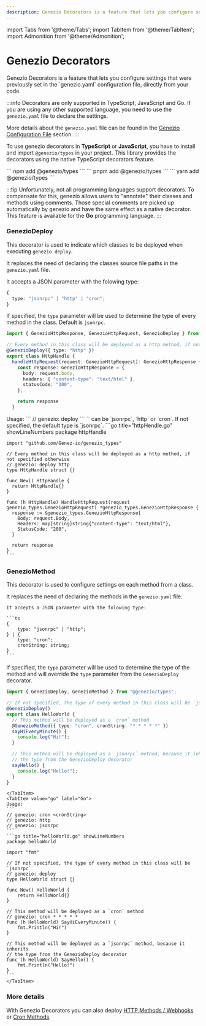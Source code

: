 ```yaml
---
description: Genezio Decorators is a feature that lets you configure settings that were previously set in the genezio.yaml configuration file, directly from your code.
---
```


import Tabs from '@theme/Tabs';
import TabItem from '@theme/TabItem';
import Admonition from '@theme/Admonition';

# Genezio Decorators

<head>
  <title>Genezio Decorators | Genezio Documentation</title>
</head>
Genezio Decorators is a feature that lets you configure settings that were previously set in the `genezio.yaml` configuration file, directly from your code.

:::info
Decorators are only supported in TypeScript, JavaScript and Go. If you are using any other supported language, you need to use the `genezio.yaml` file to declare the settings.

More details about the `genezio.yaml` file can be found in the [Genezio Configuration File](/docs/project-structure/genezio-configuration-file) section.
:::

To use genezio decorators in **TypeScript** or **JavaScript**, you have to install and import `@genezio/types` in your project. This library provides the decorators using the native TypeScript decorators feature.

<Tabs>
  <TabItem className="tab-item" value="npm" label="npm">
    ```
    npm add @genezio/types
    ```
  </TabItem>
  <TabItem className="tab-item" value="pnpm" label="pnpm">
    ```
    pnpm add @genezio/types
    ```
  </TabItem>
  <TabItem  className="tab-item" value="yarn" label="yarn">
    ```
    yarn add @genezio/types
    ```
  </TabItem>
</Tabs>

:::tip
Unfortunately, not all programming languages support decorators. To compansate for this, genezio allows users to "annotate" their classes and methods using comments.
Those special comments are picked up automatically by genezio and have the same effect as a native decorator. This feature is available for the **Go** programming language.
:::

### GenezioDeploy

This decorator is used to indicate which classes to be deployed when executing `genezio deploy`.

It replaces the need of declaring the classes source file paths in the `genezio.yaml` file.

<Tabs groupId="languages">
  <TabItem value="ts" label="TypeScript">
It accepts a JSON parameter with the folowing type:

```ts
{
  type: "jsonrpc" | "http" | "cron";
}
```

If specified, the `type` parameter will be used to determine the type of every method in the class. Default is `jsonrpc`.

```ts title="index.ts" showLineNumbers
import { GenezioHttpResponse, GenezioHttpRequest, GenezioDeploy } from "@genezio/types";

// Every method in this class will be deployed as a http method, if not specified otherwise
@GenezioDeploy({ type: "http" })
export class HttpHandle {
  handleHttpRequest(request: GenezioHttpRequest): GenezioHttpResponse {
    const response: GenezioHttpResponse = {
      body: request.body,
      headers: { "content-type": "text/html" },
      statusCode: "200",
    };

    return response
  }
```

  </TabItem>
  <TabItem value="go" label="Go">
    Usage:
    ```
    // genezio: deploy <type>
    ```
    `<type>` can be `jsonrpc`, `http` or `cron`. If not specified, the default type is `jsonrpc`.
    ```go title="httpHendle.go" showLineNumbers
    package httpHandle

    import "github.com/Genez-io/genezio_types"

    // Every method in this class will be deployed as a http method, if not specified otherwise
    // genezio: deploy http
    type HttpHandle struct {}

    func New() HttpHandle {
      return HttpHandle{}
    }

    func (h HttpHandle) HandleHttpRequest(request genezio_types.GenezioHttpRequest) *genezio_types.GenezioHttpResponse {
      response := &genezio_types.GenezioHttpResponse{
        Body: request.Body,
        Headers: map[string]string{"content-type": "text/html"},
        StatusCode: "200",
      }

      return response
    }
    ```

  </TabItem>
</Tabs>

### GenezioMethod

This decorator is used to configure settings on each method from a class.

It replaces the need of declaring the methods in the `genezio.yaml` file.

<Tabs groupId="languages">
    <TabItem value="ts" label="TypeScript">

    It accepts a JSON parameter with the folowing type:

    ```ts
    {
        type: "jsonrpc" | "http";
    } | {
        type: "cron";
        cronString: string;
    }
    ```

If specified, the `type` parameter will be used to determine the type of the method and will override the `type` parameter from the `GenezioDeploy` decorator.

```ts title="index.ts" showLineNumbers
import { GenezioDeploy, GenezioMethod } from "@genezio/types";

// If not specified, the type of every method in this class will be `jsonrpc`
@GenezioDeploy()
export class HelloWorld {
  // This method will be deployed as a `cron` method
  @GenezioMethod({ type: "cron", cronString: "* * * * *" })
  sayHiEveryMinute() {
    console.log("Hi!");
  }

  // This method will be deployed as a `jsonrpc` method, because it inherits
  // the type from the GenezioDeploy decorator
  sayHello() {
    console.log("Hello!");
  }
}
```

    </TabItem>
    <TabItem value="go" label="Go">
    Usage:
    ```
    // genezio: cron <cronString>
    // genezio: http
    // genezio: jsonrpc
    ```
    ```go title="helloWorld.go" showLineNumbers
    package helloWorld

    import "fmt"

    // If not specified, the type of every method in this class will be `jsonrpc`
    // genezio: deploy
    type HelloWorld struct {}

    func New() HelloWorld {
        return HelloWorld{}
    }

    // This method will be deployed as a `cron` method
    // genezio: cron * * * * *
    func (h HelloWorld) SayHiEveryMinute() {
        fmt.Println("Hi!")
    }

    // This method will be deployed as a `jsonrpc` method, because it inherits
    // the type from the GenezioDeploy decorator
    func (h HelloWorld) SayHello() {
        fmt.Println("Hello!")
    }
    ```
    </TabItem>

</Tabs>

### More details

With Genezio Decorators you can also deploy [HTTP Methods / Webhooks](/docs/features/http-methods-webhooks) or [Cron Methods](/docs/features/cron-methods).
